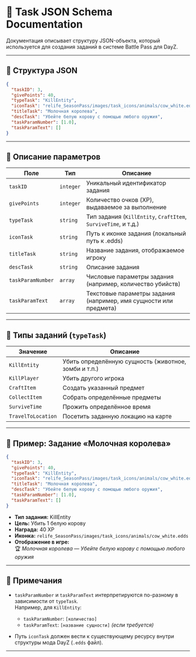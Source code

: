 
# 📄 Task JSON Schema Documentation

Документация описывает структуру JSON-объекта, который используется для создания заданий в системе Battle Pass для DayZ.

---

## 🧱 Структура JSON

```json
{
  "taskID": 3,
  "givePoints": 40,
  "typeTask": "KillEntity",
  "iconTask": "relife_SeasonPass/images/task_icons/animals/cow_white.edds",
  "titleTask": "Молочная королева",
  "descTask": "Убейте белую корову с помощью любого оружия",
  "taskParamNumber": [1.0],
  "taskParamText": []
}
```

---

## 🧩 Описание параметров

| Поле              | Тип        |  Описание |
|-------------------|------------|----------|
| `taskID`          | `integer`  | Уникальный идентификатор задания |
| `givePoints`      | `integer`  | Количество очков (XP), выдаваемое за выполнение |
| `typeTask`        | `string`   | Тип задания (`KillEntity`, `CraftItem`, `SurviveTime`, и т.д.) |
| `iconTask`        | `string`   | Путь к иконке задания (локальный путь к .edds) |
| `titleTask`       | `string`   | Название задания, отображаемое игроку |
| `descTask`        | `string`   | Описание задания |
| `taskParamNumber` | `array`    | Числовые параметры задания (например, количество убийств) |
| `taskParamText`   | `array`    | Текстовые параметры задания (например, имя сущности или предмета) |

---

## 🔧 Типы заданий (`typeTask`)

| Значение         | Описание |
|------------------|----------|
| `KillEntity`     | Убить определённую сущность (животное, зомби и т.п.) |
| `KillPlayer`     | Убить другого игрока |
| `CraftItem`      | Создать указанный предмет |
| `CollectItem`    | Собрать определённые предметы |
| `SurviveTime`    | Прожить определённое время |
| `TravelToLocation` | Посетить заданную локацию на карте |

---

## 🐄 Пример: Задание «Молочная королева»

```json
{
  "taskID": 3,
  "givePoints": 40,
  "typeTask": "KillEntity",
  "iconTask": "relife_SeasonPass/images/task_icons/animals/cow_white.edds",
  "titleTask": "Молочная королева",
  "descTask": "Убейте белую корову с помощью любого оружия",
  "taskParamNumber": [1.0],
  "taskParamText": []
}
```

- **Тип задания:** KillEntity  
- **Цель:** Убить 1 белую корову  
- **Награда:** 40 XP  
- **Иконка:** `relife_SeasonPass/images/task_icons/animals/cow_white.edds`  
- **Отображение в игре:**  
  🏆 _Молочная королева_ — _Убейте белую корову с помощью любого оружия_

---

## 📌 Примечания

- `taskParamNumber` и `taskParamText` интерпретируются по-разному в зависимости от `typeTask`.  
  Например, для `KillEntity`:
  - `taskParamNumber`: `[количество]`
  - `taskParamText`: `[название сущности]` *(если требуется)*

- Путь `iconTask` должен вести к существующему ресурсу внутри структуры мода DayZ (`.edds` файл).

---
